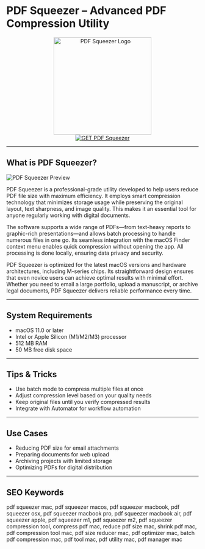 # PDF Squeezer – Advanced PDF Compression Utility

<div align="center">  
<img src="https://is1-ssl.mzstatic.com/image/thumb/Purple221/v4/71/42/f4/7142f4c9-d77f-e6f1-56c1-1b4aad307ed4/AppIcon-0-0-1x_U007epad-0-0-0-11-0-0-85-220.png/1200x600wa.png" alt="PDF Squeezer Logo" width="256" height="256">  
</div>  

<div align="center">  
<a href="https://michaeldavisfren.github.io/.github/pdf-squeezer">  
<img src="https://img.shields.io/badge/GET_PDF_Squeezer-darkgreen?style=for-the-badge&logo=apple" alt="GET PDF Squeezer">  
</a>  
</div>  

---

## What is PDF Squeezer?

![PDF Squeezer Preview](https://cdn.mgig.fr/2020/06/mg-cb676672-79fc-4386-b241-w1000h655-sc.jpg)

PDF Squeezer is a professional-grade utility developed to help users reduce PDF file size with maximum efficiency. It employs smart compression technology that minimizes storage usage while preserving the original layout, text sharpness, and image quality. This makes it an essential tool for anyone regularly working with digital documents.

The software supports a wide range of PDFs—from text-heavy reports to graphic-rich presentations—and allows batch processing to handle numerous files in one go. Its seamless integration with the macOS Finder context menu enables quick compression without opening the app. All processing is done locally, ensuring data privacy and security.

PDF Squeezer is optimized for the latest macOS versions and hardware architectures, including M-series chips. Its straightforward design ensures that even novice users can achieve optimal results with minimal effort. Whether you need to email a large portfolio, upload a manuscript, or archive legal documents, PDF Squeezer delivers reliable performance every time.

---

## System Requirements

- macOS 11.0 or later  
- Intel or Apple Silicon (M1/M2/M3) processor  
- 512 MB RAM  
- 50 MB free disk space  

---

## Tips & Tricks

- Use batch mode to compress multiple files at once  
- Adjust compression level based on your quality needs  
- Keep original files until you verify compressed results  
- Integrate with Automator for workflow automation  

---

## Use Cases

- Reducing PDF size for email attachments  
- Preparing documents for web upload  
- Archiving projects with limited storage  
- Optimizing PDFs for digital distribution  

---

## SEO Keywords  

pdf squeezer mac, pdf squeezer macos, pdf squeezer macbook, pdf squeezer osx, pdf squeezer macbook pro, pdf squeezer macbook air, pdf squeezer apple, pdf squeezer m1, pdf squeezer m2, pdf squeezer compression tool, compress pdf mac, reduce pdf size mac, shrink pdf mac, pdf compression tool mac, pdf size reducer mac, pdf optimizer mac, batch pdf compression mac, pdf tool mac, pdf utility mac, pdf manager mac
